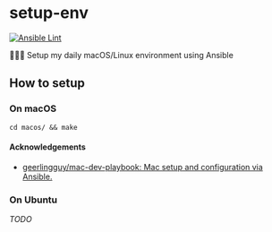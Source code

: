 # setup-env

[![Ansible Lint](https://github.com/shuuji3/setup-env/workflows/Ansible%20Lint/badge.svg)](https://github.com/shuuji3/setup-env/actions?query=workflow%3A%22Ansible+Lint%22)

🧑🏻‍💻 Setup my daily macOS/Linux environment using Ansible

## How to setup

### On macOS

```shell
cd macos/ && make
```

#### Acknowledgements

- [geerlingguy/mac-dev-playbook: Mac setup and configuration via Ansible.](https://github.com/geerlingguy/mac-dev-playbook)

### On Ubuntu

*TODO*
